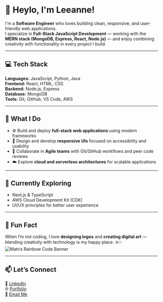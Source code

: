 # 👋 Heylo, I'm Leeanne!

I'm a **Software Engineer** who loves building clean, responsive, and user-friendly web applications.  
I specialize in **Full-Stack JavaScript Development** — working with the **MERN stack (MongoDB, Express, React, Node.js)** — and enjoy combining creativity with functionality in every project I build.

---

## 💻 Tech Stack
**Languages:** JavaScript, Python, Java  
**Frontend:** React, HTML, CSS  
**Backend:** Node.js, Express  
**Database:** MongoDB  
**Tools:** Git, GitHub, VS Code, AWS  

---

## 🚀 What I Do
- ⚙️ Build and deploy **full-stack web applications** using modern frameworks  
- 🎨 Design and develop **responsive UIs** focused on accessibility and usability  
- 🤝 Collaborate in **Agile teams** with Git/GitHub workflows and peer code reviews  
- ☁️ Explore **cloud and serverless architectures** for scalable applications  

---

## 🌱 Currently Exploring
- Next.js & TypeScript  
- AWS Cloud Development Kit (CDK)  
- UI/UX principles for better user experience  

---

## 🎨 Fun Fact
When I’m not coding, I love **designing logos** and **creating digital art** — blending creativity with technology is my happy place. ☕️✨  
![Matrix Rainbow Code Banner](https://gifdb.com/images/high/matrix-code-art-rainbow-coder-dxsrz36r26xr4wki.webp)

---

## 📫 Let’s Connect
💼 [LinkedIn](#)  
🌐 [Portfolio](#)  
📧 [Email Me](mailto:your.email@example.com)

